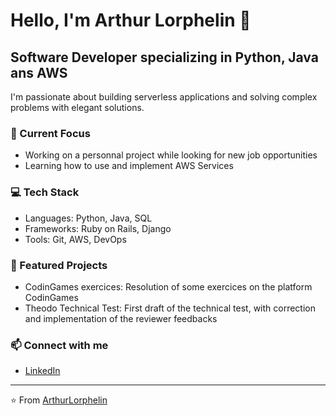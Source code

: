 # Hello, I'm Arthur Lorphelin 👋

## Software Developer specializing in Python, Java ans AWS

I'm passionate about building serverless applications and solving complex problems with elegant solutions.

### 🔭 Current Focus
- Working on a personnal project while looking for new job opportunities
- Learning how to use and implement AWS Services

### 💻 Tech Stack
- Languages: Python, Java, SQL
- Frameworks: Ruby on Rails, Django
- Tools: Git, AWS, DevOps

### 🌟 Featured Projects
- CodinGames exercices: Resolution of some exercices on the platform CodinGames
- Theodo Technical Test: First draft of the technical test, with correction and implementation of the reviewer feedbacks

### 📫 Connect with me
- [LinkedIn](linkedin.com/in/arthur-lorphelin-740290168)

---
⭐️ From [ArthurLorphelin](https://github.com/ArthurLorphelin)

<!--
**ArthurLorphelin/ArthurLorphelin** is a ✨ _special_ ✨ repository because its `README.md` (this file) appears on your GitHub profile.

Here are some ideas to get you started:

- 🔭 I’m currently working on ...
- 🌱 I’m currently learning ...
- 👯 I’m looking to collaborate on ...
- 🤔 I’m looking for help with ...
- 💬 Ask me about ...
- 📫 How to reach me: ...
- 😄 Pronouns: ...
- ⚡ Fun fact: ...
-->
